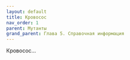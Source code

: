 ```yaml
---
layout: default
title: Кровосос
nav_order: 1
parent: Мутанты
grand_parent: Глава 5. Справочная информация
---
```


Кровосос...
